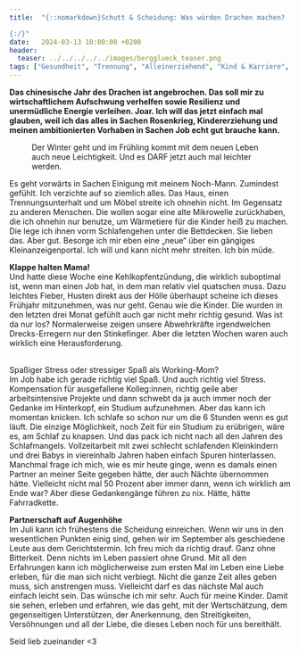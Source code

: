 ```yaml
---
title:  "{::nomarkdown}Schutt & Scheidung: Was würden Drachen machen?

{:/}"
date:   2024-03-13 10:00:00 +0200
header:
  teaser: ../../../../../images/bergglueck_teaser.png
tags: ["Gesundheit", "Trennung", "Alleinerziehend", "Kind & Karriere", "Finanzen"]
---
```


**Das chinesische Jahr des Drachen ist angebrochen. Das soll mir zu wirtschaftlichem Aufschwung verhelfen sowie Resilienz und unermüdliche Energie verleihen. Joar. Ich will das jetzt einfach mal glauben, weil ich das alles in Sachen Rosenkrieg, Kindererziehung und meinen ambitionierten Vorhaben in Sachen Job echt gut brauche kann.**

<figure>
  <img src="../../../../../images/bergglueck.png" alt="">
  <figcaption>Der Winter geht und im Frühling kommt mit dem neuen Leben auch neue Leichtigkeit. Und es DARF jetzt auch mal leichter werden.</figcaption>
</figure>      

Es geht vorwärts in Sachen Einigung mit meinem Noch-Mann. Zumindest gefühlt. Ich verzichte auf so ziemlich alles. Das Haus, einen Trennungsunterhalt und um Möbel streite ich ohnehin nicht. Im Gegensatz zu anderen Menschen. Die wollen sogar eine alte Mikrowelle zurückhaben, die ich ohnehin nur benutze, um Wärmetiere für die Kinder heiß zu machen. Die lege ich ihnen vorm Schlafengehen unter die Bettdecken. Sie lieben das. Aber gut. Besorge ich mir eben eine „neue“ über ein gängiges Kleinanzeigenportal. Ich will und kann nicht mehr streiten. Ich bin müde.

<b>Klappe halten Mama!</b><br>
Und hatte diese Woche eine Kehlkopfentzündung, die wirklich suboptimal ist, wenn man einen Job hat, in dem man relativ viel quatschen muss. Dazu leichtes Fieber, Husten direkt aus der Hölle überhaupt scheine ich dieses Frühjahr mitzunehmen, was nur geht. Genau wie die Kinder. Die wurden in den letzten drei Monat gefühlt auch gar nicht mehr richtig gesund. Was ist da nur los? Normalerweise zeigen unsere Abwehrkräfte irgendwelchen Drecks-Erregern nur den Stinkefinger. Aber die letzten Wochen waren auch wirklich eine Herausforderung. 

<br>Spaßiger Stress oder stressiger Spaß als Working-Mom?</b><br>
Im Job habe ich gerade richtig viel Spaß. Und auch richtig viel Stress. Kompensation für ausgefallene Kolleg:innen, richtig geile aber arbeitsintensive Projekte und dann schwebt da ja auch immer noch der Gedanke im Hinterkopf, ein Studium aufzunehmen. Aber das kann ich momentan knicken. Ich schlafe so schon nur um die 6 Stunden wenn es gut läuft. Die einzige Möglichkeit, noch Zeit für ein Studium zu erübrigen, wäre es, am Schlaf zu knapsen. Und das pack ich nicht nach all den Jahren des Schlafmangels. Vollzeitarbeit mit zwei schlecht schlafenden Kleinkindern und drei Babys in viereinhalb Jahren haben einfach Spuren hinterlassen. Manchmal frage ich mich, wie es mir heute ginge, wenn es damals einen Partner an meiner Seite gegeben hätte, der auch Nächte übernommen hätte. Vielleicht nicht mal 50 Prozent aber immer dann, wenn ich wirklich am Ende war? Aber diese Gedankengänge führen zu nix. Hätte, hätte Fahrradkette. 

<b>Partnerschaft auf Augenhöhe</b><br>
Im Juli kann ich frühestens die Scheidung einreichen. Wenn wir uns in den wesentlichen Punkten einig sind, gehen wir im September als geschiedene Leute aus dem Gerichtstermin. Ich freu mich da richtig drauf. Ganz ohne Bitterkeit. Denn nichts im Leben passiert ohne Grund. Mit all den Erfahrungen kann ich möglicherweise zum ersten Mal im Leben eine Liebe erleben, für die man sich nicht verbiegt. Nicht die ganze Zeit alles geben muss, sich anstrengen muss. Vielleicht darf es das nächste Mal auch einfach leicht sein. Das wünsche ich mir sehr. Auch für meine Kinder. Damit sie sehen, erleben und erfahren, wie das geht, mit der Wertschätzung, dem gegenseitigen Unterstützen, der Anerkennung, den Streitigkeiten, Versöhnungen und all der Liebe, die dieses Leben noch für uns bereithält.

Seid lieb zueinander <3










 






 

 





 









 















 















 

 





 

  


 
 
 
 


   


 



 






 






 


 
 






















 








 

   



















  












 






 





  


  






					 


 
 








